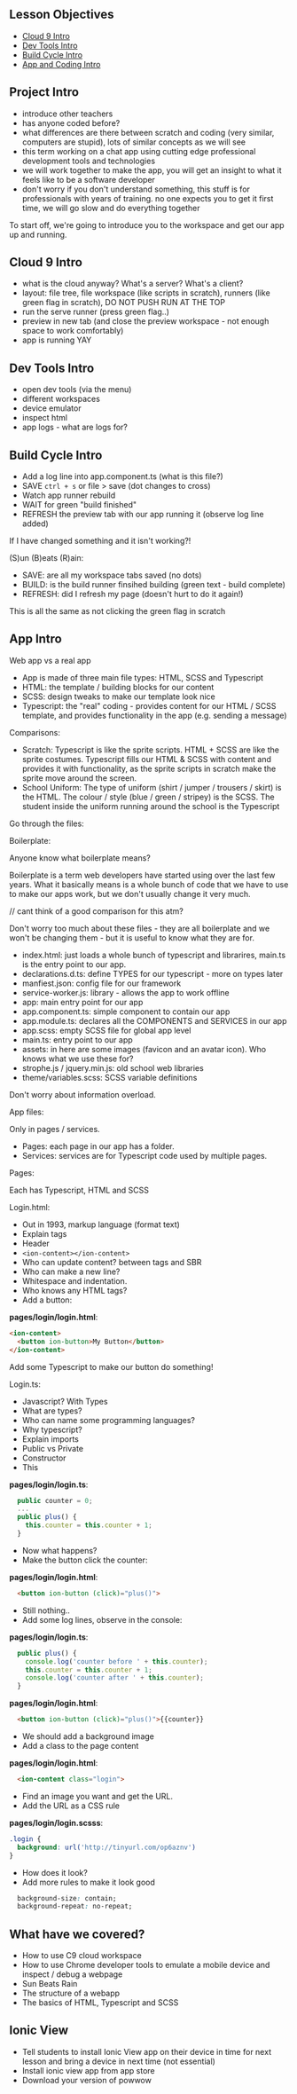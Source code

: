 ## Lesson Objectives

* [Cloud 9 Intro](#cloud-9-intro)
* [Dev Tools Intro](#dev-tools-intro)
* [Build Cycle Intro](#build-cycle-intro)
* [App and Coding Intro](#app-intro)

## Project Intro

* introduce other teachers
* has anyone coded before?
* what differences are there between scratch and coding (very similar, computers are stupid), lots of similar concepts as we will see
* this term working on a chat app using cutting edge professional development tools and technologies
* we will work together to make the app, you will get an insight to what it feels like to be a software developer
* don't worry if you don't understand something, this stuff is for professionals with years of training. no one expects you to get it first time, we will go slow and do everything together

To start off, we're going to introduce you to the workspace and get our app up and running.

## Cloud 9 Intro

* what is the cloud anyway? What's a server? What's a client?
* layout: file tree, file workspace (like scripts in scratch), runners (like green flag in scratch), DO NOT PUSH RUN AT THE TOP
* run the serve runner (press green flag..)
* preview in new tab (and close the preview workspace - not enough space to work comfortably)
* app is running YAY

## Dev Tools Intro

* open dev tools (via the menu)
* different workspaces
* device emulator
* inspect html
* app logs - what are logs for?

## Build Cycle Intro

* Add a log line into app.component.ts (what is this file?)
* SAVE `ctrl + s` or file > save (dot changes to cross)
* Watch app runner rebuild
* WAIT for green "build finished"
* REFRESH the preview tab with our app running it (observe log line added)

If I have changed something and it isn't working?!

(S)un (B)eats (R)ain:

* SAVE: are all my workspace tabs saved (no dots)
* BUILD: is the build runner finsihed building (green text - build complete)
* REFRESH: did I refresh my page (doesn't hurt to do it again!)

This is all the same as not clicking the green flag in scratch

## App Intro

Web app vs a real app

* App is made of three main file types: HTML, SCSS and Typescript
* HTML: the template / building blocks for our content
* SCSS: design tweaks to make our template look nice
* Typescript: the "real" coding - provides content for our HTML / SCSS template, and provides functionality in the app (e.g. sending a message)

Comparisons:

* Scratch: Typescript is like the sprite scripts. HTML + SCSS are like the sprite costumes. Typescript fills our HTML & SCSS with content and provides it with functionality, as the sprite scripts in scratch make the sprite move around the screen.
* School Uniform: The type of uniform (shirt / jumper / trousers / skirt) is the HTML. The colour / style (blue / green / stripey) is the SCSS. The student inside the uniform running around the school is the Typescript

Go through the files:

Boilerplate:

Anyone know what boilerplate means?

Boilerplate is a term web developers have started using over the last few years. What it basically means is a whole bunch of code that we have to use to make our apps work, but we don't usually change it very much.

// cant think of a good comparison for this atm?

Don't worry too much about these files - they are all boilerplate and we won't be changing them - but it is useful to know what they are for.

* index.html: just loads a whole bunch of typescript and librarires, main.ts is the entry point to our app.
* declarations.d.ts: define TYPES for our typescript - more on types later
* manfiest.json: config file for our framework
* service-worker.js: library - allows the app to work offline
* app: main entry point for our app
* app.component.ts: simple component to contain our app
* app.module.ts: declares all the COMPONENTS and SERVICES in our app
* app.scss: empty SCSS file for global app level
* main.ts: entry point to our app
* assets: in here are some images (favicon and an avatar icon). Who knows what we use these for?
* strophe.js / jquery.min.js: old school web libraries
* theme/variables.scss: SCSS variable definitions

Don't worry about information overload.

App files:

Only in pages / services.

* Pages: each page in our app has a folder.
* Services: services are for Typescript code used by multiple pages.

Pages:

Each has Typescript, HTML and SCSS

Login.html:

* Out in 1993, markup language (format text)
* Explain tags
* Header
* `<ion-content></ion-content>`
* Who can update content? between tags and SBR
* Who can make a new line?
* Whitespace and indentation.
* Who knows any HTML tags?
* Add a button:

**pages/login/login.html**:

```html
<ion-content>
  <button ion-button>My Button</button>
</ion-content>
```

Add some Typescript to make our button do something!

Login.ts:

* Javascript? With Types
* What are types?
* Who can name some programming languages?
* Why typescript?
* Explain imports
* Public vs Private
* Constructor
* This

**pages/login/login.ts**:

```javascript
  public counter = 0;
  ...
  public plus() {
    this.counter = this.counter + 1;
  }
```

* Now what happens?
* Make the button click the counter:

**pages/login/login.html**:

```html
  <button ion-button (click)="plus()">
```

* Still nothing..
* Add some log lines, observe in the console:

**pages/login/login.ts**:

```javascript
  public plus() {
    console.log('counter before ' + this.counter);
    this.counter = this.counter + 1;
    console.log('counter after ' + this.counter);
  }
```

**pages/login/login.html**:

```html
  <button ion-button (click)="plus()">{{counter}}
```

* We should add a background image
* Add a class to the page content

**pages/login/login.html**:

```html
  <ion-content class="login">
```

* Find an image you want and get the URL.
* Add the URL as a CSS rule

**pages/login/login.scsss**:

```css
.login {
  background: url('http://tinyurl.com/op6aznv')
}
```

* How does it look?
* Add more rules to make it look good

```css
  background-size: contain;
  background-repeat: no-repeat;
```

## What have we covered?

* How to use C9 cloud workspace
* How to use Chrome developer tools to emulate a mobile device and inspect / debug a webpage
* Sun Beats Rain
* The structure of a webapp
* The basics of HTML, Typescript and SCSS

## Ionic View

* Tell students to install Ionic View app on their device in time for next lesson and bring a device in next time (not essential)
* Install ionic view app from app store
* Download your version of powwow